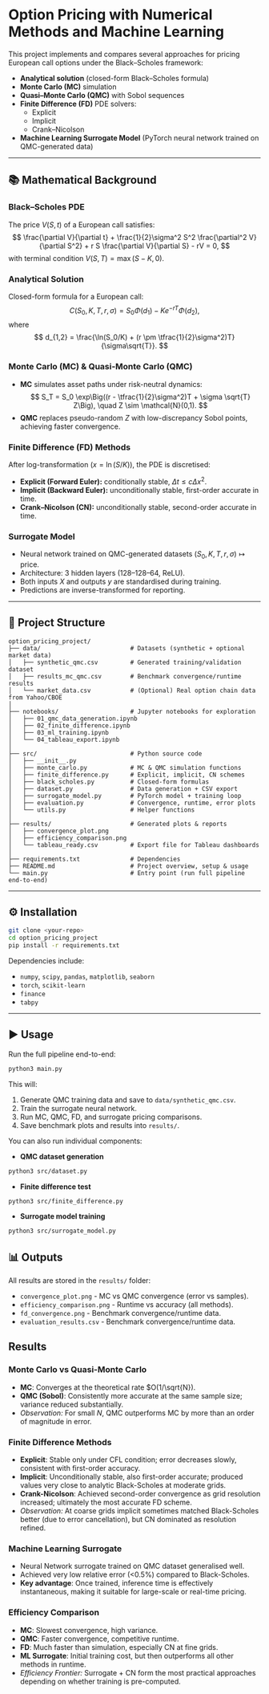 # Option Pricing with Numerical Methods and Machine Learning

This project implements and compares several approaches for pricing European call options under the Black–Scholes framework:

- **Analytical solution** (closed-form Black–Scholes formula)
- **Monte Carlo (MC)** simulation
- **Quasi–Monte Carlo (QMC)** with Sobol sequences
- **Finite Difference (FD)** PDE solvers:
  - Explicit
  - Implicit
  - Crank–Nicolson
- **Machine Learning Surrogate Model** (PyTorch neural network trained on QMC-generated data)

---

## 📚 Mathematical Background

### Black–Scholes PDE
The price $V(S,t)$ of a European call satisfies:
$$
\frac{\partial V}{\partial t} + \frac{1}{2}\sigma^2 S^2 \frac{\partial^2 V}{\partial S^2} + r S \frac{\partial V}{\partial S} - rV = 0,
$$
with terminal condition $V(S,T) = \max(S-K,0)$.

### Analytical Solution
Closed-form formula for a European call:
$$
C(S_0,K,T,r,\sigma) = S_0 \Phi(d_1) - K e^{-rT} \Phi(d_2),
$$
where
$$
d_{1,2} = \frac{\ln(S_0/K) + (r \pm \tfrac{1}{2}\sigma^2)T}{\sigma\sqrt{T}}.
$$

### Monte Carlo (MC) & Quasi-Monte Carlo (QMC)
- **MC** simulates asset paths under risk-neutral dynamics:
$$
S_T = S_0 \exp\Big((r - \tfrac{1}{2}\sigma^2)T + \sigma \sqrt{T} Z\Big), \quad Z \sim \mathcal{N}(0,1).
$$
- **QMC** replaces pseudo-random $Z$ with low-discrepancy Sobol points, achieving faster convergence.

### Finite Difference (FD) Methods
After log-transformation ($x = \ln(S/K)$), the PDE is discretised:
- **Explicit (Forward Euler):** conditionally stable, $\Delta t \leq c \Delta x^2$.
- **Implicit (Backward Euler):** unconditionally stable, first-order accurate in time.
- **Crank–Nicolson (CN):** unconditionally stable, second-order accurate in time.

### Surrogate Model
- Neural network trained on QMC-generated datasets $(S_0, K, T, r, \sigma) \mapsto \text{price}$.
- Architecture: 3 hidden layers (128–128–64, ReLU).
- Both inputs $X$ and outputs $y$ are standardised during training.
- Predictions are inverse-transformed for reporting.

---

## 📂 Project Structure

```
option_pricing_project/
├── data/                         # Datasets (synthetic + optional market data)
│   ├── synthetic_qmc.csv         # Generated training/validation dataset
│   ├── results_mc_qmc.csv        # Benchmark convergence/runtime results
│   └── market_data.csv           # (Optional) Real option chain data from Yahoo/CBOE
│
├── notebooks/                    # Jupyter notebooks for exploration
│   ├── 01_qmc_data_generation.ipynb
│   ├── 02_finite_difference.ipynb
│   ├── 03_ml_training.ipynb
│   └── 04_tableau_export.ipynb
│
├── src/                          # Python source code
│   ├── __init__.py
│   ├── monte_carlo.py            # MC & QMC simulation functions
│   ├── finite_difference.py      # Explicit, implicit, CN schemes
│   ├── black_scholes.py          # Closed-form formulas
│   ├── dataset.py                # Data generation + CSV export
│   ├── surrogate_model.py        # PyTorch model + training loop
│   ├── evaluation.py             # Convergence, runtime, error plots
│   └── utils.py                  # Helper functions
│
├── results/                      # Generated plots & reports
│   ├── convergence_plot.png
│   ├── efficiency_comparison.png
│   └── tableau_ready.csv         # Export file for Tableau dashboards
│
├── requirements.txt              # Dependencies
├── README.md                     # Project overview, setup & usage
└── main.py                       # Entry point (run full pipeline end-to-end)
```
---

## ⚙️ Installation

```bash
git clone <your-repo>
cd option_pricing_project
pip install -r requirements.txt
```
Dependencies include:
* `numpy`, `scipy`, `pandas`, `matplotlib`, `seaborn`
* `torch`, `scikit-learn`
* `finance`
* `tabpy`
---

## ▶️ Usage

Run the full pipeline end-to-end:

```bash
python3 main.py
```
This will:
1. Generate QMC training data and save to `data/synthetic_qmc.csv`.
2. Train the surrogate neural network.
3. Run MC, QMC, FD, and surrogate pricing comparisons.
4. Save benchmark plots and results into `results/`.

You can also run individual components:
* **QMC dataset generation**
```bash
python3 src/dataset.py
```
* **Finite difference test**
```bash
python3 src/finite_difference.py
```

* **Surrogate model training**
```bash
python3 src/surrogate_model.py
```

## 📊 Outputs
All results are stored in the `results/` folder:
* `convergence_plot.png` - MC vs QMC convergence (error vs samples).
* `efficiency_comparison.png` - Runtime vs accuracy (all methods).
* `fd_convergence.png` - Benchmark convergence/runtime data.
* `evaluation_results.csv` - Benchmark convergence/runtime data.

## Results
### Monte Carlo vs Quasi-Monte Carlo
* **MC**: Converges at the theoretical rate $O(1/\sqrt{N}).
* **QMC (Sobol)**: Consistently more accurate at the same sample size; variance reduced substantially.
* *Observation:* For small $N$, QMC outperforms MC by more than an order of magnitude in error.

### Finite Difference Methods
* **Explicit**: Stable only under CFL condition; error decreases slowly, consistent with first-order accuracy.
* **Implicit**: Unconditionally stable, also first-order accurate; produced values very close to analytic Black-Scholes at moderate grids.
* **Crank-Nicolson**: Achieved second-order convergence as grid resolution increased; ultimately the most accurate FD scheme.
* *Observation:* At coarse grids implicit sometimes matched Black-Scholes better (due to error cancellation), but CN dominated as resolution refined.

### Machine Learning Surrogate
* Neural Network surrogate trained on QMC dataset generalised well.
* Achieved very low relative error (<0.5%) compared to Black-Scholes.
* **Key advantage**: Once trained, inference time is effectively instantaneous, making it suitable for large-scale or real-time pricing.

### Efficiency Comparison
* **MC**: Slowest convergence, high variance.
* **QMC**: Faster convergence, competitive runtime.
* **FD**: Much faster than simulation, especially CN at fine grids.
* **ML Surrogate**: Initial training cost, but then outperforms all other methods in runtime.
* *Efficiency Frontier:* Surrogate + CN form the most practical approaches depending on whether training is pre-computed.